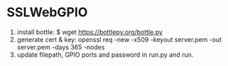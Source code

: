 # SSLWebGPIO

1. install bottle:
    $ wget https://bottlepy.org/bottle.py
2. generate cert & key:
    openssl req -new -x509 -keyout server.pem -out server.pem -days 365 -nodes
3. update filepath, GPIO ports and password in run.py and run.
